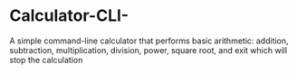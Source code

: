 # Calculator-CLI-
A simple command-line calculator that performs basic arithmetic: addition, subtraction, multiplication, division, power,  square root, and exit which will stop the calculation
